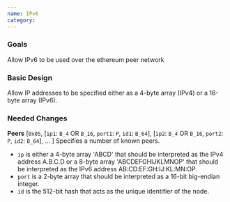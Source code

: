 ```yaml
---
name: IPv6
category: 
---
```


### Goals

Allow IPv6 to be used over the ethereum peer network

### Basic Design

Allow IP addresses to be specified either as a 4-byte array (IPv4) or a 16-byte array (IPv6).

### Needed Changes

**Peers**
[`0x05`, [`ip1`: `B_4` OR `B_16`, `port1`: `P`, `id1`: `B_64`], [`ip2`: `B_4` OR `B_16`, `port2`: `P`, `id2`: `B_64`], ... ] Specifies a number of known peers.
* `ip` is either a 4-byte array 'ABCD' that should be interpreted as the IPv4 address A.B.C.D or a 8-byte array 'ABCDEFGHIJKLMNOP' that should be interpreted as the IPv6 address AB:CD:EF:GH:IJ:KL:MN:OP.
* `port` is a 2-byte array that should be interpreted as a 16-bit big-endian integer.
* `id` is the 512-bit hash that acts as the unique identifier of the node.
